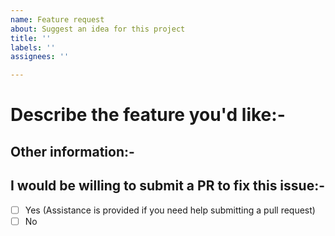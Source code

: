 ```yaml
---
name: Feature request
about: Suggest an idea for this project
title: ''
labels: ''
assignees: ''

---
```


<!--

* Please fill out this template with all the relevant information so we can
  understand what's going on and fix the issue. We appreciate bugs filed and PRs
  submitted!

* Please make sure that you are familiar with and follow the Code of Conduct for
  this project (found in the CODE_OF_CONDUCT.md file).

-->

# Describe the feature you'd like:-

## Other information:-

## I would be willing to submit a PR to fix this issue:-

- [ ] Yes (Assistance is provided if you need help submitting a pull request)  
- [ ] No

<!--

If you are willing to submit a PR but are a bit unsure, feel free to check out the [Contributors Guide](CONTRIBUTING.md) for useful tips and hints that help you get started.

-->
